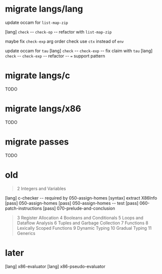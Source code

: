 # migrate langs/lang

update occam for `list-map-zip`

[lang] `check` -- `check-op` -- refactor with `list-map-zip`

maybe fix `check-exp` arg order
check use `ctx` instead of `env`

update occam for `tau`
[lang] `check` -- `check-exp` -- fix claim with `tau`
[lang] `check` -- `check-exp` -- refactor -- `=` support pattern

# migrate langs/c

TODO

# migrate langs/x86

TODO

# migrate passes

TODO

# old

> 2 Integers and Variables

[lang] c-checker -- required by 050-assign-homes
[syntax] extract X86Info
[pass] 050-assign-homes
[pass] 050-assign-homes -- test
[pass] 060-patch-instructions
[pass] 070-prelude-and-conclusion

> 3 Register Allocation
> 4 Booleans and Conditionals
> 5 Loops and Dataflow Analysis
> 6 Tuples and Garbage Collection
> 7 Functions
> 8 Lexically Scoped Functions
> 9 Dynamic Typing
> 10 Gradual Typing
> 11 Generics

# later

[lang] x86-evaluator
[lang] x86-pseudo-evaluator
